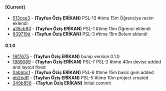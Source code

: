 
#### [Current]
 * [513cee3](../../commit/513cee3) - __(Tayfun Öziş ERİKAN)__ PSL-13 #time 15m Öğrenciye resim eklendi
 * [a35cb93](../../commit/a35cb93) - __(Tayfun Öziş ERİKAN)__ PSL-1 #time 15m Öğrenci eklendi
 * [939719d](../../commit/939719d) - __(Tayfun Öziş ERİKAN)__ PSL-3 #time 15m Bolum eklendi

#### 0.1.0
 * [16f7675](../../commit/16f7675) - __(Tayfun Öziş ERİKAN)__ bump version 0.1.0
 * [1989089](../../commit/1989089) - __(Tayfun Öziş ERİKAN)__ PSL-7 PSL-2 #time 40m devise added and layout fixed
 * [0abbbc1](../../commit/0abbbc1) - __(Tayfun Öziş ERİKAN)__ PSL-6 #time 15m basic gem added
 * [eb2edff](../../commit/eb2edff) - __(Tayfun Öziş ERİKAN)__ PSL-5 #time 10m project created
 * [249b856](../../commit/249b856) - __(Tayfun Öziş ERİKAN)__ Initial commit
